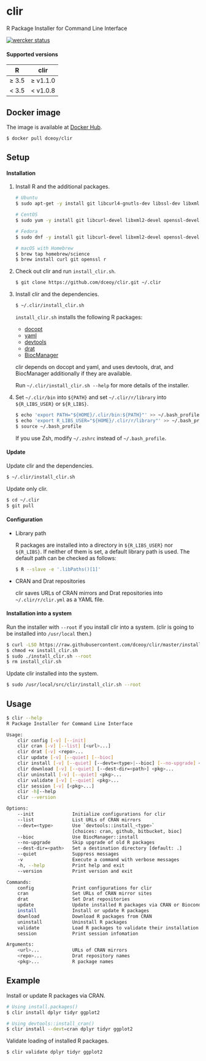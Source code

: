 clir
====

R Package Installer for Command Line Interface

[![wercker status](https://app.wercker.com/status/e04414d822f906b0704855f5c2d600bf/s/master "wercker status")](https://app.wercker.com/project/byKey/e04414d822f906b0704855f5c2d600bf)

#### Supported versions

|     R    |     clir    |
|:--------:|:-----------:|
| &ge; 3.5 | &ge; v1.1.0 |
| &lt; 3.5 | &lt; v1.0.8 |

Docker image
------------

The image is available at [Docker Hub](https://hub.docker.com/r/dceoy/clir/).

```sh
$ docker pull dceoy/clir
```

Setup
-----

#### Installation

1.  Install R and the additional packages.

    ```sh
    # Ubuntu
    $ sudo apt-get -y install git libcurl4-gnutls-dev libssl-dev libxml2-dev r-base

    # CentOS
    $ sudo yum -y install git libcurl-devel libxml2-devel openssl-devel R-devel

    # Fedora
    $ sudo dnf -y install git libcurl-devel libxml2-devel openssl-devel R-devel

    # macOS with Homebrew
    $ brew tap homebrew/science
    $ brew install curl git openssl r
    ```

2.  Check out clir and run `install_clir.sh`.

    ```sh
    $ git clone https://github.com/dceoy/clir.git ~/.clir
    ```

3.  Install clir and the dependencies.

    ```sh
    $ ~/.clir/install_clir.sh
    ```

    `install_clir.sh` installs the following R packages:

    - [docopt](https://cran.r-project.org/web/packages/docopt/index.html)
    - [yaml](https://cran.r-project.org/web/packages/yaml/index.html)
    - [devtools](https://cran.r-project.org/web/packages/devtools/index.html)
    - [drat](https://cran.r-project.org/web/packages/drat/index.html)
    - [BiocManager](https://cran.r-project.org/web/packages/BiocManager/index.html)

    clir depends on docopt and yaml, and uses devtools, drat, and BiocManager additionally if they are available.

    Run `~/.clir/install_clir.sh --help` for more details of the installer.

4.  Set `~/.clir/bin` into `${PATH}` and set `~/.clir/r/library` into `${R_LIBS_USER}` or `${R_LIBS}`.

    ```sh
    $ echo 'export PATH="${HOME}/.clir/bin:${PATH}"' >> ~/.bash_profile
    $ echo 'export R_LIBS_USER="${HOME}/.clir/r/library"' >> ~/.bash_profile
    $ source ~/.bash_profile
    ```

    If you use Zsh, modify `~/.zshrc` instead of `~/.bash_profile`.

#### Update

Update clir and the dependencies.

```sh
$ ~/.clir/install_clir.sh
```

Update only clir.

```sh
$ cd ~/.clir
$ git pull
```

#### Configuration

- Library path

  R packages are installed into a directory in `${R_LIBS_USER}` nor `${R_LIBS}`.
  If neither of them is set, a default library path is used.
  The default path can be checked as follows:

  ```sh
  $ R --slave -e '.libPaths()[1]'
  ```

- CRAN and Drat repositories

  clir saves URLs of CRAN mirrors and Drat repositories into `~/.clir/r/clir.yml` as a YAML file.

#### Installation into a system

Run the installer with `--root` if you install clir into a system. (clir is going to be installed into `/usr/local` then.)

```sh
$ curl -LSO https://raw.githubusercontent.com/dceoy/clir/master/install_clir.sh
$ chmod +x install_clir.sh
$ sudo ./install_clir.sh --root
$ rm install_clir.sh
```

Update clir installed into the system.

```sh
$ sudo /usr/local/src/clir/install_clir.sh --root
```

Usage
-----

```sh
$ clir --help
R Package Installer for Command Line Interface

Usage:
    clir config [-v] [--init]
    clir cran [-v] [--list] [<url>...]
    clir drat [-v] <repo>...
    clir update [-v] [--quiet] [--bioc]
    clir install [-v] [--quiet] [--devt=<type>|--bioc] [--no-upgrade] <pkg>...
    clir download [-v] [--quiet] [--dest-dir=<path>] <pkg>...
    clir uninstall [-v] [--quiet] <pkg>...
    clir validate [-v] [--quiet] <pkg>...
    clir session [-v] [<pkg>...]
    clir -h|--help
    clir --version

Options:
    --init              Initialize configurations for clir
    --list              List URLs of CRAN mirrors
    --devt=<type>       Use `devtools::install_<type>`
                        [choices: cran, github, bitbucket, bioc]
    --bioc              Use BiocManager::install
    --no-upgrade        Skip upgrade of old R packages
    --dest-dir=<path>   Set a destination directory [default: .]
    --quiet             Suppress messages
    -v                  Execute a command with verbose messages
    -h, --help          Print help and exit
    --version           Print version and exit

Commands:
    config              Print configurations for clir
    cran                Set URLs of CRAN mirror sites
    drat                Set Drat repositories
    update              Update installed R packages via CRAN or Bioconductor
    install             Install or update R packages
    download            Download R packages from CRAN
    uninstall           Uninstall R packages
    validate            Load R packages to validate their installation
    session             Print session infomation

Arguments:
    <url>...            URLs of CRAN mirrors
    <repo>...           Drat repository names
    <pkg>...            R package names
```

Example
-------

Install or update R packages via CRAN.

```sh
# Using install.packages()
$ clir install dplyr tidyr ggplot2

# Using devtools::install_cran()
$ clir install --devt=cran dplyr tidyr ggplot2
```

Validate loading of installed R packages.

```sh
$ clir validate dplyr tidyr ggplot2
```
